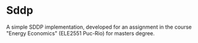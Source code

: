 # Sddp
A simple SDDP implementation, developed for an assignment in the course "Energy Economics" (ELE2551 Puc-Rio) for masters degree.
